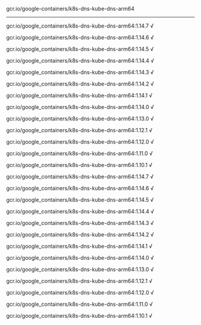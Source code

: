 gcr.io/google-containers/k8s-dns-kube-dns-arm64 

----
gcr.io/google_containers/k8s-dns-kube-dns-arm64:1.14.7 √

gcr.io/google_containers/k8s-dns-kube-dns-arm64:1.14.6 √

gcr.io/google_containers/k8s-dns-kube-dns-arm64:1.14.5 √

gcr.io/google_containers/k8s-dns-kube-dns-arm64:1.14.4 √

gcr.io/google_containers/k8s-dns-kube-dns-arm64:1.14.3 √

gcr.io/google_containers/k8s-dns-kube-dns-arm64:1.14.2 √

gcr.io/google_containers/k8s-dns-kube-dns-arm64:1.14.1 √

gcr.io/google_containers/k8s-dns-kube-dns-arm64:1.14.0 √

gcr.io/google_containers/k8s-dns-kube-dns-arm64:1.13.0 √

gcr.io/google_containers/k8s-dns-kube-dns-arm64:1.12.1 √

gcr.io/google_containers/k8s-dns-kube-dns-arm64:1.12.0 √

gcr.io/google_containers/k8s-dns-kube-dns-arm64:1.11.0 √

gcr.io/google_containers/k8s-dns-kube-dns-arm64:1.10.1 √

gcr.io/google_containers/k8s-dns-kube-dns-arm64:1.14.7 √

gcr.io/google_containers/k8s-dns-kube-dns-arm64:1.14.6 √

gcr.io/google_containers/k8s-dns-kube-dns-arm64:1.14.5 √

gcr.io/google_containers/k8s-dns-kube-dns-arm64:1.14.4 √

gcr.io/google_containers/k8s-dns-kube-dns-arm64:1.14.3 √

gcr.io/google_containers/k8s-dns-kube-dns-arm64:1.14.2 √

gcr.io/google_containers/k8s-dns-kube-dns-arm64:1.14.1 √

gcr.io/google_containers/k8s-dns-kube-dns-arm64:1.14.0 √

gcr.io/google_containers/k8s-dns-kube-dns-arm64:1.13.0 √

gcr.io/google_containers/k8s-dns-kube-dns-arm64:1.12.1 √

gcr.io/google_containers/k8s-dns-kube-dns-arm64:1.12.0 √

gcr.io/google_containers/k8s-dns-kube-dns-arm64:1.11.0 √

gcr.io/google_containers/k8s-dns-kube-dns-arm64:1.10.1 √

